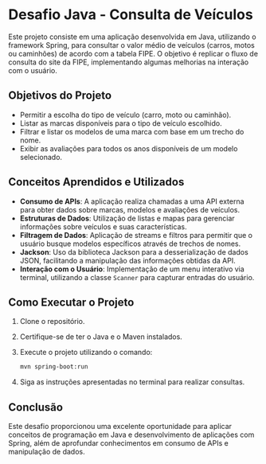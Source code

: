 # Desafio Java - Consulta de Veículos

Este projeto consiste em uma aplicação desenvolvida em Java, utilizando o framework Spring, para consultar o valor médio de veículos (carros, motos ou caminhões) de acordo com a tabela FIPE. O objetivo é replicar o fluxo de consulta do site da FIPE, implementando algumas melhorias na interação com o usuário.

## Objetivos do Projeto

- Permitir a escolha do tipo de veículo (carro, moto ou caminhão).
- Listar as marcas disponíveis para o tipo de veículo escolhido.
- Filtrar e listar os modelos de uma marca com base em um trecho do nome.
- Exibir as avaliações para todos os anos disponíveis de um modelo selecionado.

## Conceitos Aprendidos e Utilizados

- **Consumo de APIs**: A aplicação realiza chamadas a uma API externa para obter dados sobre marcas, modelos e avaliações de veículos.
- **Estruturas de Dados**: Utilização de listas e mapas para gerenciar informações sobre veículos e suas características.
- **Filtragem de Dados**: Aplicação de streams e filtros para permitir que o usuário busque modelos específicos através de trechos de nomes.
- **Jackson**: Uso da biblioteca Jackson para a desserialização de dados JSON, facilitando a manipulação das informações obtidas da API.
- **Interação com o Usuário**: Implementação de um menu interativo via terminal, utilizando a classe `Scanner` para capturar entradas do usuário.

## Como Executar o Projeto

1. Clone o repositório.
2. Certifique-se de ter o Java e o Maven instalados.
3. Execute o projeto utilizando o comando:

   ```bash
   mvn spring-boot:run
    ```
4. Siga as instruções apresentadas no terminal para realizar consultas.

## Conclusão

Este desafio proporcionou uma excelente oportunidade para aplicar conceitos de programação em Java e desenvolvimento de aplicações com Spring, além de aprofundar conhecimentos em consumo de APIs e manipulação de dados.